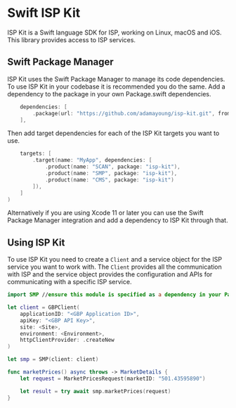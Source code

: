 # Swift ISP Kit

ISP Kit is a Swift language SDK for ISP, working on Linux, macOS and iOS. This library provides access to  ISP services.

## Swift Package Manager

ISP Kit uses the Swift Package Manager to manage its code dependencies. To use ISP Kit in your codebase it is
recommended you do the same. Add a dependency to the package in your own Package.swift dependencies.

```swift
    dependencies: [
        .package(url: "https://github.com/adamayoung/isp-kit.git", from: "0.1.0")
    ],
```

Then add target dependencies for each of the ISP Kit targets you want to use.

```swift
    targets: [
        .target(name: "MyApp", dependencies: [
            .product(name: "SCAN", package: "isp-kit"),
            .product(name: "SMP", package: "isp-kit"),
            .product(name: "CMS", package: "isp-kit")
        ]),
    ]
)
```

Alternatively if you are using Xcode 11 or later you can use the Swift Package Manager integration and add a dependency
to ISP Kit through that.

## Using ISP Kit

To use ISP Kit you need to create a `Client` and a service object for the ISP service you want to work with. The
`Client` provides all the communication with ISP and the service object provides the configuration and APIs for
communicating with a specific ISP service.

```swift
import SMP //ensure this module is specified as a dependency in your Package.swift

let client = GBPClient(
    applicationID: "<GBP Application ID>",
    apiKey: "<GBP API Key>",
    site: <Site>,
    environment: <Environment>,
    httpClientProvider: .createNew
)

let smp = SMP(client: client)

func marketPrices() async throws -> MarketDetails {
    let request = MarketPricesRequest(marketID: "501.43595890")

    let result = try await smp.marketPrices(request)
}
```
